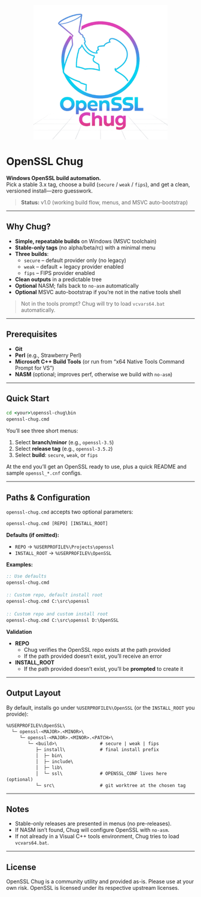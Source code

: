 <p align="center">
  <img src="./assets/logo/openssl_chug_logo_1024.png" alt="OpenSSL Chug" width="360">
</p>

# OpenSSL Chug

**Windows OpenSSL build automation.**  
Pick a stable 3.x tag, choose a build (`secure` / `weak` / `fips`), and get a clean, versioned install—zero guesswork.

> **Status:** v1.0 (working build flow, menus, and MSVC auto-bootstrap)

---

## Why Chug?

* **Simple, repeatable builds** on Windows (MSVC toolchain)
* **Stable-only tags** (no alpha/beta/rc) with a minimal menu
* **Three builds**:
  * `secure` – default provider only (no legacy)
  * `weak` – default + legacy provider enabled
  * `fips` – FIPS provider enabled
* **Clean outputs** in a predictable tree
* **Optional** NASM; falls back to `no-asm` automatically
* **Optional** MSVC auto-bootstrap if you’re not in the native tools shell

> Not in the tools prompt? Chug will try to load `vcvars64.bat` automatically.

---

## Prerequisites

* **Git**
* **Perl** (e.g., Strawberry Perl)
* **Microsoft C++ Build Tools** (or run from “x64 Native Tools Command Prompt for VS”)
* **NASM** (optional; improves perf, otherwise we build with `no-asm`)

---

## Quick Start

```bat
cd <your>\openssl-chug\bin
openssl-chug.cmd
```

You’ll see three short menus:

1. Select **branch/minor** (e.g., `openssl-3.5`)
2. Select **release tag** (e.g., `openssl-3.5.2`)
3. Select **build**: `secure`, `weak`, or `fips`

At the end you’ll get an OpenSSL ready to use, plus a quick README and sample `openssl_*.cnf` configs.

---

## Paths & Configuration

`openssl-chug.cmd` accepts two optional parameters:

```bat
openssl-chug.cmd [REPO] [INSTALL_ROOT]
```

**Defaults (if omitted):**

- `REPO` → `%USERPROFILE%\Projects\openssl`
- `INSTALL_ROOT` → `%USERPROFILE%\OpenSSL`

**Examples:**

```bat
:: Use defaults
openssl-chug.cmd

:: Custom repo, default install root
openssl-chug.cmd C:\src\openssl

:: Custom repo and custom install root
openssl-chug.cmd C:\src\openssl D:\OpenSSL
```

**Validation**

- **REPO**
  - Chug verifies the OpenSSL repo exists at the path provided
  - If the path provided doesn’t exist, you’ll receive an error
- **INSTALL_ROOT**
  - If the path provided doesn’t exist, you’ll be **prompted** to create it

---

## Output Layout

By default, installs go under `%USERPROFILE%\OpenSSL` (or the `INSTALL_ROOT` you provide):

```text
%USERPROFILE%\OpenSSL\
  └─ openssl-<MAJOR>.<MINOR>\
     └─ openssl-<MAJOR>.<MINOR>.<PATCH>\
        └─ <build>\                # secure | weak | fips
           ├─ install\             # final install prefix
           │  ├─ bin\
           │  ├─ include\
           │  ├─ lib\
           │  └─ ssl\              # OPENSSL_CONF lives here (optional)
           └─ src\                 # git worktree at the chosen tag
```

---

## Notes

- Stable-only releases are presented in menus (no pre-releases).
- If NASM isn’t found, Chug will configure OpenSSL with `no-asm`.
- If not already in a Visual C++ tools environment, Chug tries to load `vcvars64.bat`.

---

## License

OpenSSL Chug is a community utility and provided as-is. Please use at your own risk.
OpenSSL is licensed under its respective upstream licenses.
